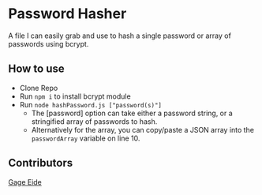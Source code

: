 # Password Hasher

A file I can easily grab and use to hash a single password or array of passwords using bcrypt.

## How to use

- Clone Repo
- Run `npm i` to install bcrypt module
- Run `node hashPassword.js ["password(s)"]`
    - The [password] option can take either a password string, or a stringified array of passwords to hash.
    - Alternatively for the array, you can copy/paste a JSON array into the `passwordArray` variable on line 10.

## Contributors
  [Gage Eide](https://github.com/gage117)
